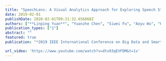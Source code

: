 ```yaml
---
title: "SpeechLens: A Visual Analytics Approach for Exploring Speech Strategies with Textural and Acoustic Features"
date: 2019-02-01
publishDate: 2020-02-01T09:31:32.656868Z
authors: ["**Linping Yuan**", "Yuanzhe Chen", "Siwei Fu", "Aoyu Wu", "Huamin Qu"]
publication_types: ["1"]
abstract: ""
featured: true
publication: "*2019 IEEE International Conference on Big Data and Smart Computing (BigComp)*"

url_video: 'https://www.youtube.com/watch?v=dtv03qEVFDM&t=1s'
---
```



